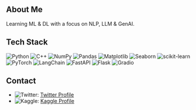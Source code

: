 ## About Me

Learning ML & DL with a focus on NLP, LLM & GenAI.

## Tech Stack

<p align="left">
  <img src="https://img.shields.io/badge/Python-3776AB?style=for-the-badge&logo=python&logoColor=white" alt="Python" />
  <img src="https://img.shields.io/badge/C++-00599C?style=for-the-badge&logo=c%2B%2B&logoColor=white" alt="C++" />
  <img src="https://img.shields.io/badge/NumPy-013243?style=for-the-badge&logo=numpy&logoColor=white" alt="NumPy" />
  <img src="https://img.shields.io/badge/Pandas-150458?style=for-the-badge&logo=pandas&logoColor=white" alt="Pandas" />
  <img src="https://img.shields.io/badge/Matplotlib-2C5BB4?style=for-the-badge&logo=matplotlib&logoColor=white" alt="Matplotlib" />
  <img src="https://img.shields.io/badge/Seaborn-3776AB?style=for-the-badge&logo=python&logoColor=white" alt="Seaborn" />
  <img src="https://img.shields.io/badge/scikit--learn-F7931E?style=for-the-badge&logo=scikit-learn&logoColor=white" alt="scikit-learn" />
  <img src="https://img.shields.io/badge/PyTorch-EE4C2C?style=for-the-badge&logo=pytorch&logoColor=white" alt="PyTorch" />
  <img src="https://img.shields.io/badge/LangChain-20232A?style=for-the-badge&logo=python&logoColor=white" alt="LangChain" />
  <img src="https://img.shields.io/badge/FastAPI-009688?style=for-the-badge&logo=fastapi&logoColor=white" alt="FastAPI" />
  <img src="https://img.shields.io/badge/Flask-000000?style=for-the-badge&logo=flask&logoColor=white" alt="Flask" />
  <img src="https://img.shields.io/badge/Gradio-1F8ACB?style=for-the-badge&logo=gradio&logoColor=white" alt="Gradio" />
</p>


## Contact

- <img src="https://img.shields.io/badge/Twitter-1DA1F2?style=for-the-badge&logo=twitter&logoColor=white" alt="Twitter">: [Twitter Profile](https://x.com/paneerchilli65)
- <img src="https://img.shields.io/badge/Kaggle-20BEFF?style=for-the-badge&logo=kaggle&logoColor=white" alt="Kaggle">: [Kaggle Profile](https://www.kaggle.com/swekerr)
